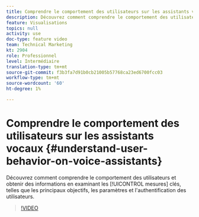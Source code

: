 ```yaml
---
title: Comprendre le comportement des utilisateurs sur les assistants vocaux
description: Découvrez comment comprendre le comportement des utilisateurs et obtenir des informations en examinant les mesures clés telles que les principaux objectifs, les paramètres et l'authentification des utilisateurs.
feature: Visualisations
topics: null
activity: use
doc-type: feature video
team: Technical Marketing
kt: 2904
role: Professionnel
level: Intermédiaire
translation-type: tm+mt
source-git-commit: f3b3fa7d91b0cb21005b57768ca23ed6700fcc03
workflow-type: tm+mt
source-wordcount: '60'
ht-degree: 1%

---
```



# Comprendre le comportement des utilisateurs sur les assistants vocaux {#understand-user-behavior-on-voice-assistants}

Découvrez comment comprendre le comportement des utilisateurs et obtenir des informations en examinant les [!UICONTROL mesures] clés, telles que les principaux objectifs, les paramètres et l&#39;authentification des utilisateurs.

>[!VIDEO](https://video.tv.adobe.com/v/27227/?quality=9)
